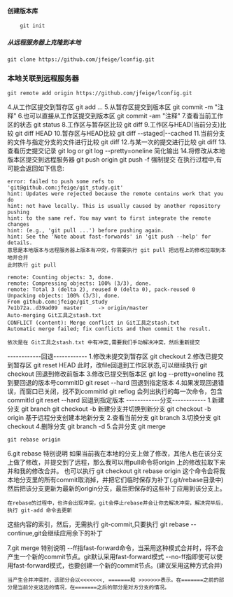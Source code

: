 #### 创建版本库
```
	git init
```
##### 从远程服务器上克隆到本地
	git clone https://github.com/jfeige/lconfig.git
### 本地关联到远程服务器
	git remote add origin https://github.com/jfeige/lconfig.git
4.从工作区提交到暂存区
	git add <file> <file> ...
5.从暂存区提交到版本区
	git commit -m "注释"
6.也可以直接从工作区提交到版本区
	git commit -am "注释"
7.查看当前工作区的状态
	git status
8.工作区与暂存区比较
	git diff <file>
9.工作区与HEAD(当前分支)比较
	git diff HEAD <file>
10.暂存区与HEAD比较
	git diff --staged|--cached <file>
11.当前分支的文件与指定分支的文件进行比较
	git diff <branchName> <file>
12.与某一次的提交进行比较
	git diff <commitID> <file>
13.查看历史提交记录
	git log   or   git log --pretty=oneline 简化输出
14.将修改从本地版本区提交到远程服务器
	git push origin <branch>
	git push -f 强制提交
	在执行过程中,有可能会返回如下信息:

	error: failed to push some refs to 'git@github.com:jfeige/git_study.git'
	hint: Updates were rejected because the remote contains work that you do
	hint: not have locally. This is usually caused by another repository pushing
	hint: to the same ref. You may want to first integrate the remote changes
	hint: (e.g., 'git pull ...') before pushing again.
	hint: See the 'Note about fast-forwards' in 'git push --help' for details.
	意思是本地版本与远程服务器上版本有冲突，你需要执行 git pull 把远程上的修改拉取到本地并合并
	此时执行 git pull

	remote: Counting objects: 3, done.
	remote: Compressing objects: 100% (3/3), done.
	remote: Total 3 (delta 2), reused 0 (delta 0), pack-reused 0
	Unpacking objects: 100% (3/3), done.
	From github.com:jfeige/git_study
   	7e1b72a..d39ad09  master     -> origin/master
	Auto-merging Git工具之stash.txt
	CONFLICT (content): Merge conflict in Git工具之stash.txt
	Automatic merge failed; fix conflicts and then commit the result.	
	
	依次是在 Git工具之stash.txt 中有冲突,需要我们手动解决冲突，然后重新提交
------------回退------------
1.修改未提交到暂存区
	git checkout <file>
2.修改已提交到暂存区
	git reset HEAD <file>   此时，改file回退到工作区状态,可以继续执行 git checkout <file> 回退到修改前版本
3.修改已提交到版本区
	git log --pretty=oneline 找到要回退的版本号commitID
	git reset --hard <commitID> 回退到指定版本
4.如果发现回退错误，而窗口已关闭，找不到commitId
	git reflog 会列出执行的每一次命令，包含commitId
	git reset --hard <commitID> 回退到指定版本
------------分支------------
1.新建分支
	git branch <branchName> 
	git checkout -b <branchName> 新建分支并切换到新分支
	git checkout -b <branchName> origin 基于远程分支创建本地新分支
2.查看当前分支
	git branch
3.切换分支
	git checkout <branchName>
4.删除分支
	git branch -d <branchName>
5.合并分支
	git merge <branchName>
	
	git rebase origin
6.git rebase 特别说明
	如果当前我在本地的分支上做了修改，其他人也在该分支上做了修改，并提交到了远程，那么我可以用pull命令将origin
上的修改拉取下来并和我的修改合并。
	也可以执行
	git checkout <branchName>
	git rebase origin
	这个命令会将我本地分支里的所有commit取消掉，并把它们临时保存为补丁(.git/rebase目录中)
	然后把该分支更新为最新的origin分支，最后把保存的这些补丁应用到该分支上。
	
	在rebase的过程中，也许会出现冲突，git会停止rebase并会让你去解决冲突，解决完毕后，执行 git-add 命令去更新
这些内容的索引，然后，无需执行 git-commit,只要执行 git rebase --continue,git会继续应用余下的补丁

7.git merge 特别说明
	--ff指fast-forward命令，当采用这种模式合并时，将不会产生一个新的commit节点。git默认采用fast-forward模式
	--no-ff指即使可以使用fast-forward模式，也要创建一个新的commit节点。(建议采用这种方式合并)
	
	当产生合并冲突时，该部分会以<<<<<<<, =======和 >>>>>>>表示。在=======之前的部分是当前分支这边的情况，在=======之后的部分是对方分支的情况。
	

